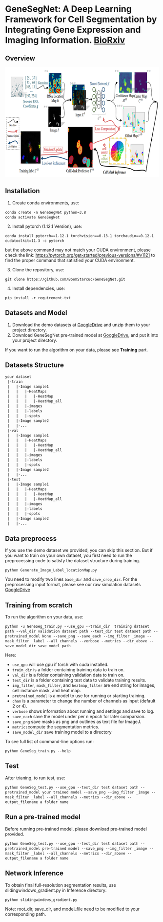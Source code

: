 # GeneSegNet: A Deep Learning Framework for Cell Segmentation by Integrating Gene Expression and Imaging Information. [BioRxiv](https://www.biorxiv.org/content/10.1101/2022.12.13.520283v1)

## Overview
<div align=center><img src="https://github.com/BoomStarcuc/GeneSegNet/blob/master/data/GeneSegNet_framework.png" width="1000" height="360"/></div>

## Installation
1. Create conda environments, use:

``` 
conda create -n GeneSegNet python=3.8
conda activate GeneSegNet
```

2. Install pytorch (1.12.1 Version), use:

``` 
conda install pytorch==1.12.1 torchvision==0.13.1 torchaudio==0.12.1 cudatoolkit=11.3 -c pytorch
```

but the above command may not match your CUDA environment, please check the link: https://pytorch.org/get-started/previous-versions/#v1121 to find the proper command that satisfied your CUDA environment.

3. Clone the repository, use:

``` 
git clone https://github.com/BoomStarcuc/GeneSegNet.git
```

4. Install dependencies, use:

```
pip install -r requirement.txt
```

## Datasets and Model

1. Download the demo datasets at [GoogleDrive](https://drive.google.com/drive/folders/1rF6U5fSq8D-UpZW-iUy4DG16dyxAzvK7?usp=share_link) and unzip them to your project directory.
2. Download GeneSegNet pre-trained model at [GoogleDrive](https://drive.google.com/drive/folders/1hzavxQ_zkH6At0vkCzskyg7hlRnKDEC3?usp=sharing), and put it into your project directory.

If you want to run the algorithm on your data, please see  **Training** part.

## Datasets Structure
```
your dataset
 |-train
 |   |-Image sample1
 |   |   |-HeatMaps
 |   |   |   |-HeatMap
 |   |   |   |-HeatMap_all
 |   |   |-images            
 |   |   |-labels 
 |   |   |-spots
 |   |-Image sample2
 |   |-...
 |-val
 |   |-Image sample1
 |   |   |-HeatMaps
 |   |   |   |-HeatMap
 |   |   |   |-HeatMap_all
 |   |   |-images            
 |   |   |-labels 
 |   |   |-spots
 |   |-Image sample2
 |   |-...
 |-test
 |   |-Image sample1
 |   |   |-HeatMaps
 |   |   |   |-HeatMap
 |   |   |   |-HeatMap_all
 |   |   |-images            
 |   |   |-labels 
 |   |   |-spots
 |   |-Image sample2
 |   |-...
```
## Data preprocess
If you use the demo dataset we provided, you can skip this section. But if you want to train on your own dataset, you first need to run the preprocessing code to satisfy the dataset structure during training.

```
python Generate_Image_Label_locationMap.py
```
You need to modify two lines ```base_dir``` and ```save_crop_dir```. For the preprocessing input format, please see our raw simulation datasets  [GoogleDrive](https://drive.google.com/drive/folders/17Xj4XH9zs2zJradk2-ZzHNNBFdTOwWrM?usp=drive_link)

## Training from scratch
To run the algorithm on your data, use:

```
python -u GeneSeg_train.py --use_gpu --train_dir  training dataset path --val_dir validation dataset path --test_dir test dataset path --pretrained_model None --save_png --save_each --img_filter _image --mask_filter _label --all_channels --verbose --metrics --dir_above --save_model_dir save model path
```

Here:

- ```use_gpu``` will use gpu if torch with cuda installed.
- ```train_dir``` is a folder containing training data to train on.
- ```val_dir``` is a folder containing validation data to train on.
- ```test_dir``` is a folder containing test data to validate training results.
- ```img_filter```, ```mask_filter```, and ```heatmap_filter``` are end string for images, cell instance mask, and heat map.
- ```pretrained_model``` is a model to use for running or starting training.
- ```chan``` is a parameter to change the number of channels as input (default 2 or 4).
- ```verbose``` shows information about running and settings and save to log.
- ```save_each``` save the model under per n epoch for later comparsion.
- ```save_png``` save masks as png and outlines as text file for ImageJ.
- ```metrics```compute the segmentation metrics.
- ```save_model_dir``` save training model to a directory

To see full list of command-line options run:

```
python GeneSeg_train.py --help
```

## Test

After trianing, to run test, use:

```
python GeneSeg_test.py --use_gpu --test_dir test dataset path --pretrained_model your trained model --save_png --img_filter _image --mask_filter _label --all_channels --metrics --dir_above --output_filename a folder name
```

## Run a pre-trained model
Before running pre-trained model, please download pre-trained model provided. 

```
python GeneSeg_test.py --use_gpu --test_dir test dataset path --pretrained_model pre-trained model --save_png --img_filter _image --mask_filter _label --all_channels --metrics --dir_above --output_filename a folder name
```

## Network Inference
To obtain final full-resolution segmentation results, use slidingwindows_gradient.py in Inference directory:

```
python slidingwindows_gradient.py
```

Note: root_dir, save_dir, and model_file need to be modified to your corresponding path.


